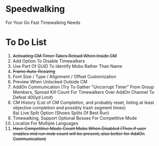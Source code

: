 # Speedwalking
For Your Go Fast Timewalking Needs  

# To Do List
1) ~~Activating CM Timer Takes Reload When Inside CM~~  
2) Add Option To Disable Timewalkers  
3) Use Part Of GUID To Identify Mobs Rather Than Name  
4) ~~Frame Auto-Resizing~~  
5) Font Size / Type / Alignment / Offset Customization  
6) Preview When Unlocked Outside CM  
7) AddOn Communication (Try To Gather "Uncorrupt Timer" From Group Members, Spread Kill Count For Timewalkers Over AddOn Channel To Defeat 400yd Limit)  
8) CM History (List of CM Completion, and probably reset, listing at least objective completion and possibly trash segment times)  
8a) Live Split Option (Shows Splits Of Best Run)  
9) Timewalking, Support Optional Bosses For Competitive Mode  
10) Localize For Multiple Languages  
11) ~~Have Competitive Mode Count Mobs When Disabled (Then if user enables mid run mob count will be present, also better for AddOn Communication)~~  
